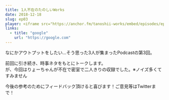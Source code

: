 ```yaml
---
title: 1人不在のたのしいWorks
date: 2018-12-18
slug: ep03
player: <iframe src="https://anchor.fm/tanoshii-works/embed/episodes/ep03-1Works-e2okjb" height="130px" width="100%" frameborder="0" scrolling="no"></iframe>
links:
  - title: "google"
    url: "https://google.com"
---
```


なにかアウトプットをしたい…そう思った3人が集まったPodcastの第3回。

前回に引き続き、時事ネタをもとにトークします。  
が、今回はりょーちゃんが不在で密室で二人きりの収録でした。※ノイズ多くてすみません

今後の参考のためにフィードバック頂けると喜びます！ご意見等はTwitterまで！
